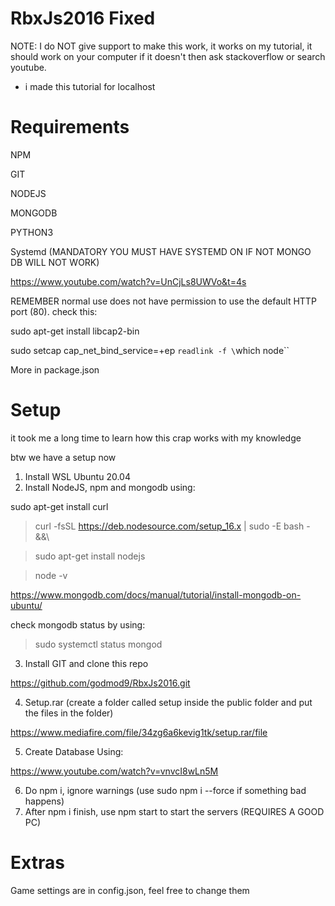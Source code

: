 # RbxJs2016 Fixed

NOTE:
I do NOT give support to make this work, it works on my tutorial, it should work on your computer if it doesn't then ask stackoverflow or search youtube.

+ i made this tutorial for localhost

# Requirements

NPM

GIT

NODEJS

MONGODB

PYTHON3

Systemd (MANDATORY YOU MUST HAVE SYSTEMD ON IF NOT MONGO DB WILL NOT WORK)

https://www.youtube.com/watch?v=UnCjLs8UWVo&t=4s

REMEMBER normal use does not have permission to use the default HTTP port (80). check this:

 sudo apt-get install libcap2-bin 
 
 sudo setcap cap_net_bind_service=+ep `readlink -f \`which node\`` 

More in package.json

# Setup

it took me a long time to learn how this crap works with my knowledge

btw we have a setup now

1. Install WSL Ubuntu 20.04
2. Install NodeJS, npm and mongodb using:

sudo apt-get install curl

> curl -fsSL https://deb.nodesource.com/setup_16.x | sudo -E bash - &&\

> sudo apt-get install nodejs

> node -v 

https://www.mongodb.com/docs/manual/tutorial/install-mongodb-on-ubuntu/

check mongodb status by using:

> sudo systemctl status mongod

3. Install GIT and clone this repo

https://github.com/godmod9/RbxJs2016.git

4. Setup.rar (create a folder called setup inside the public folder and put the files in the folder)

https://www.mediafire.com/file/34zg6a6kevig1tk/setup.rar/file

5. Create Database Using:

https://www.youtube.com/watch?v=vnvcI8wLn5M

6. Do npm i, ignore warnings (use sudo npm i --force if something bad happens)
7. After npm i finish, use npm start to start the servers (REQUIRES A GOOD PC)

# Extras

Game settings are in config.json, feel free to change them




